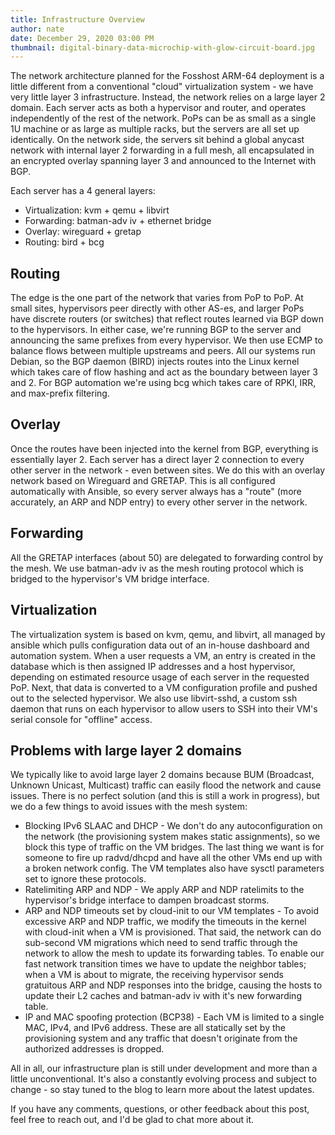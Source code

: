 ```yaml
---
title: Infrastructure Overview
author: nate
date: December 29, 2020 03:00 PM
thumbnail: digital-binary-data-microchip-with-glow-circuit-board.jpg
---
```


The network architecture planned for the Fosshost ARM-64 deployment is a little different from a conventional "cloud" virtualization system - we have very little layer 3 infrastructure. Instead, the network relies on a large layer 2 domain. Each server acts as both a hypervisor and router, and operates independently of the rest of the network. PoPs can be as small as a single 1U machine or as large as multiple racks, but the servers are all set up identically. On the network side, the servers sit behind a global anycast network with internal layer 2 forwarding in a full mesh, all encapsulated in an encrypted overlay spanning layer 3 and announced to the Internet with BGP.

Each server has a 4 general layers:
- Virtualization: kvm + qemu + libvirt
- Forwarding: batman-adv iv + ethernet bridge
- Overlay: wireguard + gretap
- Routing: bird + bcg

## Routing
The edge is the one part of the network that varies from PoP to PoP. At small sites, hypervisors peer directly with other AS-es, and larger PoPs have discrete routers (or switches) that reflect routes learned via BGP down to the hypervisors. In either case, we're running BGP to the server and announcing the same prefixes from every hypervisor. We then use ECMP to balance flows between multiple upstreams and peers. All our systems run Debian, so the BGP daemon (BIRD) injects routes into the Linux kernel which takes care of flow hashing and act as the boundary between layer 3 and 2. For BGP automation we're using bcg which takes care of RPKI, IRR, and max-prefix filtering.

## Overlay
Once the routes have been injected into the kernel from BGP, everything is essentially layer 2. Each server has a direct layer 2 connection to every other server in the network - even between sites. We do this with an overlay network based on Wireguard and GRETAP. This is all configured automatically with Ansible, so every server always has a "route" (more accurately, an ARP and NDP entry) to every other server in the network.

## Forwarding
All the GRETAP interfaces (about 50) are delegated to forwarding control by the mesh. We use batman-adv iv as the mesh routing protocol which is bridged to the hypervisor's VM bridge interface.

## Virtualization
The virtualization system is based on kvm, qemu, and libvirt, all managed by ansible which pulls configuration data out of an in-house dashboard and automation system.
When a user requests a VM, an entry is created in the database which is then assigned IP addresses and a host hypervisor, depending on estimated resource usage of each server in the requested PoP. Next, that data is converted to a VM configuration profile and pushed out to the selected hypervisor. We also use libvirt-sshd, a custom ssh daemon that runs on each hypervisor to allow users to SSH into their VM's serial console for "offline" access.

## Problems with large layer 2 domains
We typically like to avoid large layer 2 domains because BUM (Broadcast, Unknown Unicast, Multicast) traffic can easily flood the network and cause issues. There is no perfect solution (and this is still a work in progress), but we do a few things to avoid issues with the mesh system:

- Blocking IPv6 SLAAC and DHCP - We don't do any autoconfiguration on the network (the provisioning system makes static assignments), so we block this type of traffic on the VM bridges. The last thing we want is for someone to fire up radvd/dhcpd and have all the other VMs end up with a broken network config. The VM templates also have sysctl parameters set to ignore these protocols.
- Ratelimiting ARP and NDP - We apply ARP and NDP ratelimits to the hypervisor's bridge interface to dampen broadcast storms.
- ARP and NDP timeouts set by cloud-init to our VM templates - To avoid excessive ARP and NDP traffic, we modify the timeouts in the kernel with cloud-init when a VM is provisioned. That said, the network can do sub-second VM migrations which need to send traffic through the network to allow the mesh to update its forwarding tables. To enable our fast network transition times we have to update the neighbor tables; when a VM is about to migrate, the receiving hypervisor sends gratuitous ARP and NDP responses into the bridge, causing the hosts to update their L2 caches and batman-adv iv with it's new forwarding table.
- IP and MAC spoofing protection (BCP38) - Each VM is limited to a single MAC, IPv4, and IPv6 address. These are all statically set by the provisioning system and any traffic that doesn't originate from the authorized addresses is dropped.

All in all, our infrastructure plan is still under development and more than a little unconventional. It's also a constantly evolving process and subject to change - so stay tuned to the blog to learn more about the latest updates.

If you have any comments, questions, or other feedback about this post, feel free to reach out, and I'd be glad to chat more about it.
